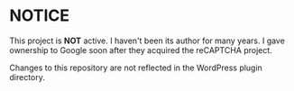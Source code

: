 # NOTICE

This project is **NOT** active. I haven't been its author for many years. I gave ownership to Google soon after they acquired the reCAPTCHA project.

Changes to this repository are not reflected in the WordPress plugin directory.
